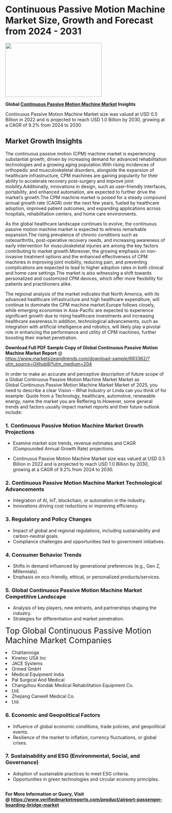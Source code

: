<H1>Continuous Passive Motion Machine Market Size, Growth and Forecast from 2024 - 2031</H1><img class="aligncenter size-medium wp-image-584254" src="https://thirdeyenews.in/wp-content/uploads/2024/09/Global-Market-Research-300x168.jpeg" alt="" width="300" height="168" /><p><strong>Global&nbsp;<a href="https://www.marketsizeandtrends.com/download-sample/693362/?utm_source=Github8j?utm_medium=204">Continuous Passive Motion Machine Market</a> Insights</strong></p><p>Continuous Passive Motion Machine Market size was valued at USD 0.5 Billion in 2022 and is projected to reach USD 1.0 Billion by 2030, growing at a CAGR of 9.2% from 2024 to 2030.</p><p><h2>Market Growth Insights</h2> <p>The continuous passive motion (CPM) machine market is experiencing substantial growth, driven by increasing demand for advanced rehabilitation technologies and a growing aging population.With rising incidences of orthopedic and musculoskeletal disorders, alongside the expansion of healthcare infrastructure, CPM machines are gaining popularity for their ability to accelerate recovery post-surgery and improve joint mobility.Additionally, innovations in design, such as user-friendly interfaces, portability, and enhanced automation, are expected to further drive the market’s growth.The CPM machine market is poised for a steady compound annual growth rate (CAGR) over the next few years, fueled by healthcare adoption, improved patient outcomes, and expanding applications across hospitals, rehabilitation centers, and home care environments.</p> <p>As the global healthcare landscape continues to evolve, the continuous passive motion machine market is expected to witness remarkable expansion.The rising prevalence of chronic conditions such as osteoarthritis, post-operative recovery needs, and increasing awareness of early intervention for musculoskeletal injuries are among the key factors contributing to market growth.Moreover, the growing emphasis on non-invasive treatment options and the enhanced effectiveness of CPM machines in improving joint mobility, reducing pain, and preventing complications are expected to lead to higher adoption rates in both clinical and home care settings.The market is also witnessing a shift towards personalized and customized CPM devices, which offer more flexibility for patients and practitioners alike.</p> <p>The regional analysis of the market indicates that North America, with its advanced healthcare infrastructure and high healthcare expenditure, will continue to dominate the CPM machine market.Europe follows closely, while emerging economies in Asia-Pacific are expected to experience significant growth due to rising healthcare investments and increasing healthcare awareness.In addition, technological advancements, such as integration with artificial intelligence and robotics, will likely play a pivotal role in enhancing the performance and utility of CPM machines, further boosting their market penetration.</p> <p><span class=""><strong>Download Full PDF Sample Copy of Global Continuous Passive Motion Machine Market Report</strong> @ <a href="https://www.marketsizeandtrends.com/download-sample/693362/?utm_source=Github8j?utm_medium=204" target="_blank">https://www.marketsizeandtrends.com/download-sample/693362/?utm_source=Github8j?utm_medium=204</a></span></p><p>In order to make an accurate and perceptive description of future scope of a Global&nbsp;Continuous Passive Motion Machine Market Market as Global&nbsp;Continuous Passive Motion Machine Market Market of 2025, you need to describe a clear Vision &ndash; What Industry or Linda can you think of for example: Quote from a Technology, healthcare, automotive, renewable energy, name the market you are Reffering to.However, some general trends and factors usually impact market reports and their future outlook include:</p><h3>1.&nbsp;<strong>Continuous Passive Motion Machine Market Growth Projections</strong></h3><ul><li>Examine market size trends, revenue estimates and CAGR (Compounded Annual Growth Rate) projections.</li><li><p>Continuous Passive Motion Machine Market size was valued at USD 0.5 Billion in 2022 and is projected to reach USD 1.0 Billion by 2030, growing at a CAGR of 9.2% from 2024 to 2030.</p></li></ul><h3>2.&nbsp;<strong>Continuous Passive Motion Machine Market Technological Advancements</strong></h3><ul><li>Integration of AI, IoT, blockchain, or automation in the industry.</li><li>Innovations driving cost reductions or improving efficiency.</li></ul><h3>3.&nbsp;<strong>Regulatory and Policy Changes</strong></h3><ul><li>Impact of global and regional regulations, including sustainability and carbon-neutral goals.</li><li>Compliance challenges and opportunities tied to government initiatives.</li></ul><h3>4.&nbsp;<strong>Consumer Behavior Trends</strong></h3><ul><li>Shifts in demand influenced by generational preferences (e.g., Gen Z, Millennials).</li><li>Emphasis on eco-friendly, ethical, or personalized products/services.</li></ul><h3>5.&nbsp;<strong>Global Continuous Passive Motion Machine Market Competitive Landscape</strong></h3><ul><li>Analysis of key players, new entrants, and partnerships shaping the industry.</li><li>Strategies for differentiation and market penetration.</li></ul><p data-pm-slice="1 1 []"><span style="color: inherit; font-family: inherit; font-size: 25px;">Top Global Continuous Passive Motion Machine Market Companies</span></p><div class="" data-test-id=""><p><li>Chattanooga</li><li> Kinetec USA Inc</li><li> JACE Systems</li><li> Ormed GmbH</li><li> Medical Equipment India</li><li> Pal Surgical And Medical</li><li> Changzhou Kondak Medical Rehabilitation Equipment Co.</li><li> Ltd.</li><li> Zhejiang Canwell Medical Co.</li><li> Ltd.</li></p></div><h3>6.&nbsp;<strong>Economic and Geopolitical Factors</strong></h3><ul><li>Influence of global economic conditions, trade policies, and geopolitical events.</li><li>Resilience of the market to inflation, currency fluctuations, or global crises.</li></ul><h3>7.&nbsp;<strong>Sustainability and ESG (Environmental, Social, and Governance)</strong></h3><ul><li>Adoption of sustainable practices to meet ESG criteria.</li><li>Opportunities in green technologies and circular economy principles.</li></ul><h2><strong style="font-size: 14px;">For More Information or Query, Visit @&nbsp;</strong><a style="background-color: #ffffff; font-size: 14px;" href="https://www.marketsizeandtrends.com/report/continuous-passive-motion-machine-market/" target="_blank">https://www.verifiedmarketreports.com/product/airport-passenger-boarding-bridge-market</a></h2>